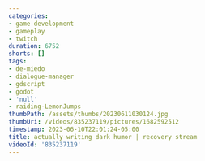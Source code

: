 ```yaml
---
categories:
- game development
- gameplay
- twitch
duration: 6752
shorts: []
tags:
- de-miedo
- dialogue-manager
- gdscript
- godot
- 'null'
- raiding-LemonJumps
thumbPath: /assets/thumbs/20230611030124.jpg
thumbUri: /videos/835237119/pictures/1682592512
timestamp: 2023-06-10T22:01:24-05:00
title: actually writing dark humor | recovery stream
videoId: '835237119'
---
```

